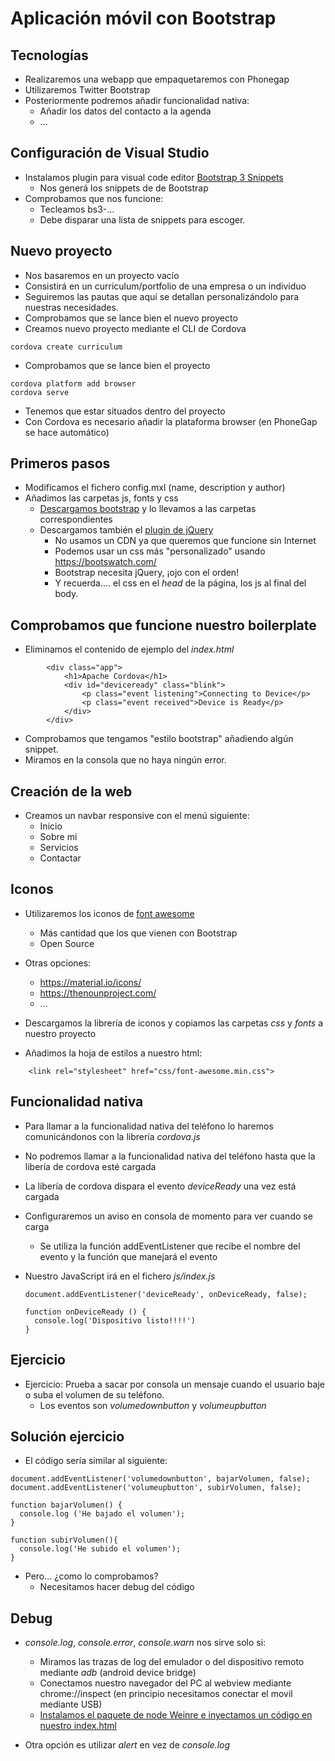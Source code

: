 # Aplicación móvil con Bootstrap


## Tecnologías
- Realizaremos una webapp que empaquetaremos con Phonegap
- Utilizaremos Twitter Bootstrap
- Posteriormente podremos añadir funcionalidad nativa:
  - Añadir los datos del contacto a la agenda
  - ...

## Configuración de Visual Studio

- Instalamos plugin para visual code editor [Bootstrap 3 Snippets](httpts://marketplace.visualstudio.ocom/items?itemName=wcwhitehead.bootstrap-3-snippets)
  - Nos generá los snippets de de Bootstrap
- Comprobamos que nos funcione:
  - Tecleamos bs3-...
  - Debe disparar una lista de snippets para escoger.


## Nuevo proyecto
- Nos basaremos en un proyecto vacío
- Consistirá en un curriculum/portfolio de una empresa o un individuo
- Seguiremos las pautas que aquí se detallan personalizándolo para nuestras necesidades.
- Comprobamos que se lance bien el nuevo proyecto
- Creamos nuevo proyecto mediante el CLI de Cordova
```
cordova create curriculum
```

- Comprobamos que se lance bien el proyecto
```
cordova platform add browser
cordova serve
```
  - Tenemos que estar situados dentro del proyecto
  - Con Cordova es necesario añadir la plataforma browser (en PhoneGap se hace automático)
  

## Primeros pasos
- Modificamos el fichero config.mxl (name, description y author)
- Añadimos las carpetas js, fonts y css
  - [Descargamos bootstrap](http://getbootstrap.com/docs/3.3/getting-started/#download) y lo llevamos a las carpetas correspondientes
  - Descargamos también el [plugin de jQuery](https://jquery.com/download/)
    - No usamos un CDN ya que queremos que funcione sin Internet
    - Podemos usar un css más "personalizado" usando https://bootswatch.com/
    - Bootstrap necesita jQuery, ¡ojo con el orden!
    - Y recuerda.... el css en el *head* de la página, los js al final del body.
 
## Comprobamos que funcione nuestro boilerplate
- Eliminamos el contenido de ejemplo del *index.html*
```
        <div class="app">
            <h1>Apache Cordova</h1>
            <div id="deviceready" class="blink">
                <p class="event listening">Connecting to Device</p>
                <p class="event received">Device is Ready</p>
            </div>
        </div>
```
- Comprobamos que tengamos "estilo bootstrap" añadiendo algún snippet.
- Miramos en la consola que no haya ningún error.


## Creación de la web
- Creamos un navbar responsive con el menú siguiente:
  - Inicio
  - Sobre mi
  - Servicios
  - Contactar



## Iconos
- Utilizaremos los iconos de [font awesome](http://fontawesome.io/icons/)
  - Más cantidad que los que vienen con Bootstrap
  - Open Source
- Otras opciones:
  - https://material.io/icons/
  - https://thenounproject.com/
  - ...

- Descargamos la librería de iconos y copiamos las carpetas *css* y *fonts* a nuestro proyecto
- Añadimos la hoja de estilos a nuestro html:
```
    <link rel="stylesheet" href="css/font-awesome.min.css">
```


## Funcionalidad nativa
- Para llamar a la funcionalidad nativa del teléfono lo haremos comunicándonos con la librería *cordova.js*
- No podremos llamar a la funcionalidad nativa del teléfono hasta que la libería de cordova esté cargada 
- La libería de cordova dispara el evento *deviceReady* una vez está cargada

- Configuraremos un aviso en consola de momento para ver cuando se carga
  - Se utiliza la función addEventListener que recibe el nombre del evento y la función que manejará el evento
- Nuestro JavaScript irá en el fichero *js/index.js*
     ```
     document.addEventListener('deviceReady', onDeviceReady, false);
     
     function onDeviceReady () {
       console.log('Dispositivo listo!!!!')
     }
    ```


## Ejercicio
* Ejercicio: Prueba a sacar por consola un mensaje cuando el usuario baje o suba el volumen de su teléfono. 
  * Los eventos son *volumedownbutton* y *volumeupbutton*
  
## Solución ejercicio

- El código sería similar al siguiente:

```
document.addEventListener('volumedownbutton', bajarVolumen, false);
document.addEventListener('volumeupbutton', subirVolumen, false);

function bajarVolumen() {
  console.log ('He bajado el volumen');
}

function subirVolumen(){
  console.log('He subido el volumen');
}
```

- Pero... ¿como lo comprobamos?
  - Necesitamos hacer debug del código 


## Debug
- *console.log*, *console.error*, *console.warn* nos sirve solo si:
  - Miramos las trazas de log del emulador o del dispositivo remoto mediante 
  *adb* (android device bridge)
  - Conectamos nuestro navegador del PC al webview mediante chrome://inspect (en principio necesitamos conectar el movil mediante USB)
  - [Instalamos el paquete de node Weinre e inyectamos un código en nuestro index.html](http://docs.phonegap.com/phonegap-build/tools/weinre/)
  
- Otra opción es utilizar *alert* en vez de *console.log*
  
  
